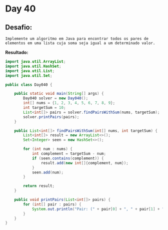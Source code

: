 # Day 40

## Desafio:

	Implemente um algoritmo em Java para encontrar todos os pares de elementos em uma lista cuja soma seja igual a um determinado valor.

**Resultado:**


```java
import java.util.ArrayList;
import java.util.HashSet;
import java.util.List;
import java.util.Set;

public class Day040 {

    public static void main(String[] args) {
        Day040 solver = new Day040();
        int[] nums = {1, 2, 3, 4, 5, 6, 7, 8, 9};
        int targetSum = 10;
        List<int[]> pairs = solver.findPairsWithSum(nums, targetSum);
        solver.printPairs(pairs);
    }

    public List<int[]> findPairsWithSum(int[] nums, int targetSum) {
        List<int[]> result = new ArrayList<>();
        Set<Integer> seen = new HashSet<>();

        for (int num : nums) {
            int complement = targetSum - num;
            if (seen.contains(complement)) {
                result.add(new int[]{complement, num});
            }
            seen.add(num);
        }

        return result;
    }

    public void printPairs(List<int[]> pairs) {
        for (int[] pair : pairs) {
            System.out.println("Pair: (" + pair[0] + ", " + pair[1] + ")");
        }
    }
}

